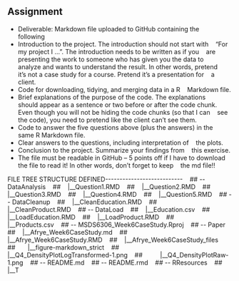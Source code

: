 Assignment
----------

- Deliverable: Markdown file uploaded to GitHub containing the    
  following
- Introduction to the project. The introduction should not start with    
  “For my project I …”. The introduction needs to be written as if you    
  are presenting the work to someone who has given you the data to    
  analyze and wants to understand the result. In other words, pretend    
  it’s not a case study for a course. Pretend it’s a presentation for    
  a client.
- Code for downloading, tidying, and merging data in a R    
  Markdown file.
- Brief explanations of the purpose of the code. The explanations    
  should appear as a sentence or two before or after the code chunk.    
  Even though you will not be hiding the code chunks (so that I can    
  see the code), you need to pretend like the client can’t see them.
- Code to answer the five questions above (plus the answers) in the    
  same R Markdown file.
- Clear answers to the questions, including interpretation of    
  the plots.
- Conclusion to the project. Summarize your findings from    
  this exercise.
- The file must be readable in GitHub – 5 points off if I have to 
  download the file to read it! In other words, don’t forget to keep    
  the md file!!

FILE TREE STRUCTURE DEFINED---------------------------    ## -- DataAnalysis    ##    |__Question1.RMD    ##    |__Question2.RMD    ##    |__Question3.RMD    ##    |__Question4.RMD    ##    |__Question5.RMD    ## -- DataCleanup    ##    |__CleanEducation.RMD    ##    |__CleanProduct.RMD    ## -- DataLoad    ##    |__Education.csv    ##    |__LoadEducation.RMD    ##    |__LoadProduct.RMD    ##    |__Products.csv    ## -- MSDS6306_Week6CaseStudy.Rproj    ## -- Paper    ##    |__Afrye_Week6CaseStudy.md    ##    |__Afrye_Week6CaseStudy.RMD    ##    |__Afrye_Week6CaseStudy_files    ##       |__figure-markdown_strict    ##          |__Q4_DensityPlotLogTransformed-1.png    ##          |__Q4_DensityPlotRaw-1.png    ## -- README.md    ## -- README.rmd    ## -- RResources    ##    |__T
